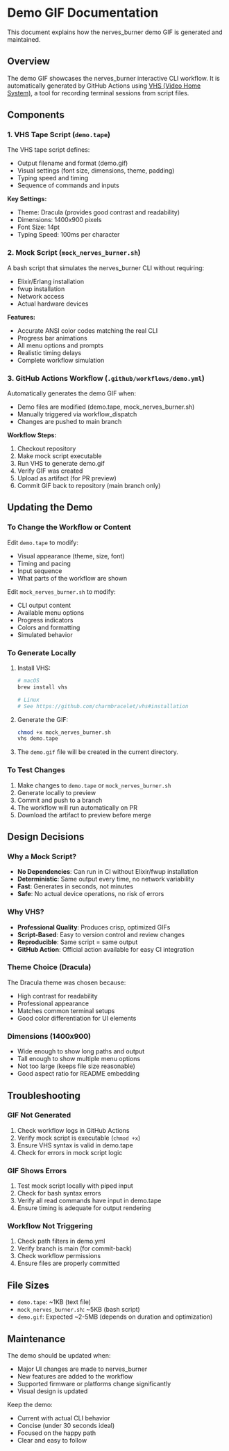 # Demo GIF Documentation

This document explains how the nerves_burner demo GIF is generated and maintained.

## Overview

The demo GIF showcases the nerves_burner interactive CLI workflow. It is automatically generated by GitHub Actions using [VHS (Video Home System)](https://github.com/charmbracelet/vhs), a tool for recording terminal sessions from script files.

## Components

### 1. VHS Tape Script (`demo.tape`)

The VHS tape script defines:
- Output filename and format (demo.gif)
- Visual settings (font size, dimensions, theme, padding)
- Typing speed and timing
- Sequence of commands and inputs

**Key Settings:**
- Theme: Dracula (provides good contrast and readability)
- Dimensions: 1400x900 pixels
- Font Size: 14pt
- Typing Speed: 100ms per character

### 2. Mock Script (`mock_nerves_burner.sh`)

A bash script that simulates the nerves_burner CLI without requiring:
- Elixir/Erlang installation
- fwup installation
- Network access
- Actual hardware devices

**Features:**
- Accurate ANSI color codes matching the real CLI
- Progress bar animations
- All menu options and prompts
- Realistic timing delays
- Complete workflow simulation

### 3. GitHub Actions Workflow (`.github/workflows/demo.yml`)

Automatically generates the demo GIF when:
- Demo files are modified (demo.tape, mock_nerves_burner.sh)
- Manually triggered via workflow_dispatch
- Changes are pushed to main branch

**Workflow Steps:**
1. Checkout repository
2. Make mock script executable
3. Run VHS to generate demo.gif
4. Verify GIF was created
5. Upload as artifact (for PR preview)
6. Commit GIF back to repository (main branch only)

## Updating the Demo

### To Change the Workflow or Content

Edit `demo.tape` to modify:
- Visual appearance (theme, size, font)
- Timing and pacing
- Input sequence
- What parts of the workflow are shown

Edit `mock_nerves_burner.sh` to modify:
- CLI output content
- Available menu options
- Progress indicators
- Colors and formatting
- Simulated behavior

### To Generate Locally

1. Install VHS:
   ```bash
   # macOS
   brew install vhs
   
   # Linux
   # See https://github.com/charmbracelet/vhs#installation
   ```

2. Generate the GIF:
   ```bash
   chmod +x mock_nerves_burner.sh
   vhs demo.tape
   ```

3. The `demo.gif` file will be created in the current directory.

### To Test Changes

1. Make changes to `demo.tape` or `mock_nerves_burner.sh`
2. Generate locally to preview
3. Commit and push to a branch
4. The workflow will run automatically on PR
5. Download the artifact to preview before merge

## Design Decisions

### Why a Mock Script?

- **No Dependencies**: Can run in CI without Elixir/fwup installation
- **Deterministic**: Same output every time, no network variability
- **Fast**: Generates in seconds, not minutes
- **Safe**: No actual device operations, no risk of errors

### Why VHS?

- **Professional Quality**: Produces crisp, optimized GIFs
- **Script-Based**: Easy to version control and review changes
- **Reproducible**: Same script = same output
- **GitHub Action**: Official action available for easy CI integration

### Theme Choice (Dracula)

The Dracula theme was chosen because:
- High contrast for readability
- Professional appearance
- Matches common terminal setups
- Good color differentiation for UI elements

### Dimensions (1400x900)

- Wide enough to show long paths and output
- Tall enough to show multiple menu options
- Not too large (keeps file size reasonable)
- Good aspect ratio for README embedding

## Troubleshooting

### GIF Not Generated

1. Check workflow logs in GitHub Actions
2. Verify mock script is executable (`chmod +x`)
3. Ensure VHS syntax is valid in demo.tape
4. Check for errors in mock script logic

### GIF Shows Errors

1. Test mock script locally with piped input
2. Check for bash syntax errors
3. Verify all read commands have input in demo.tape
4. Ensure timing is adequate for output rendering

### Workflow Not Triggering

1. Check path filters in demo.yml
2. Verify branch is main (for commit-back)
3. Check workflow permissions
4. Ensure files are properly committed

## File Sizes

- `demo.tape`: ~1KB (text file)
- `mock_nerves_burner.sh`: ~5KB (bash script)
- `demo.gif`: Expected ~2-5MB (depends on duration and optimization)

## Maintenance

The demo should be updated when:
- Major UI changes are made to nerves_burner
- New features are added to the workflow
- Supported firmware or platforms change significantly
- Visual design is updated

Keep the demo:
- Current with actual CLI behavior
- Concise (under 30 seconds ideal)
- Focused on the happy path
- Clear and easy to follow
